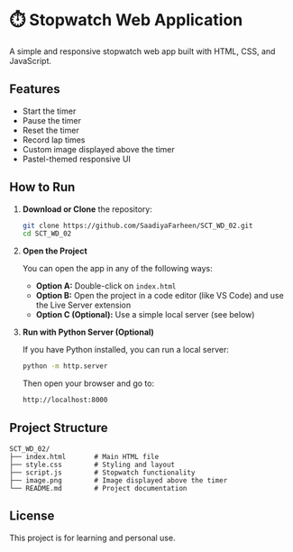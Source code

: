 # ⏱️ Stopwatch Web Application

A simple and responsive stopwatch web app built with HTML, CSS, and JavaScript.

## Features

- Start the timer  
- Pause the timer  
- Reset the timer  
- Record lap times  
- Custom image displayed above the timer  
- Pastel-themed responsive UI  

## How to Run

1. **Download or Clone** the repository:

   ```bash
   git clone https://github.com/SaadiyaFarheen/SCT_WD_02.git
   cd SCT_WD_02
   ```

2. **Open the Project**

   You can open the app in any of the following ways:

   - **Option A:** Double-click on `index.html`
   - **Option B:** Open the project in a code editor (like VS Code) and use the Live Server extension
   - **Option C (Optional):** Use a simple local server (see below)

3. **Run with Python Server (Optional)**

   If you have Python installed, you can run a local server:

   ```bash
   python -m http.server
   ```

   Then open your browser and go to:

   ```bash
   http://localhost:8000
   ```

## Project Structure

```
SCT_WD_02/
├── index.html       # Main HTML file
├── style.css        # Styling and layout
├── script.js        # Stopwatch functionality
├── image.png        # Image displayed above the timer
└── README.md        # Project documentation
```

## License

This project is for learning and personal use.
